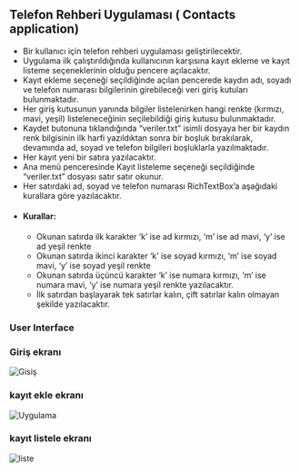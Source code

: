 ## Telefon Rehberi Uygulaması ( Contacts application)
- Bir kullanıcı için telefon rehberi uygulaması geliştirilecektir. 
- Uygulama ilk çalıştırıldığında kullanıcının karşısına kayıt ekleme ve kayıt listeme seçeneklerinin olduğu pencere açılacaktır.  
- Kayıt ekleme seçeneği seçildiğinde açılan pencerede kaydın adı, soyadı ve telefon numarası bilgilerinin girebileceği veri giriş kutuları bulunmaktadır. 
- Her giriş kutusunun yanında bilgiler listelenirken hangi renkte (kırmızı, mavi, yeşil) listeleneceğinin seçilebildiği giriş kutusu bulunmaktadır. 
- Kaydet butonuna tıklandığında “veriler.txt” isimli dosyaya her bir kaydın renk bilgisinin ilk harfi yazıldıktan sonra bir boşluk bırakılarak, devamında ad, soyad ve telefon bilgileri boşluklarla yazılmaktadır. 
- Her kayıt yeni bir satıra yazılacaktır. 
- Ana menü penceresinde Kayıt listeleme seçeneği seçildiğinde “veriler.txt” dosyası satır satır okunur. 
- Her satırdaki ad, soyad ve telefon numarası RichTextBox’a aşağıdaki kurallara göre yazılacaktır. 
- #### Kurallar: 
  * Okunan satırda ilk karakter ‘k’ ise ad kırmızı, ‘m’ ise ad mavi, ‘y’ ise ad yeşil renkte  
  * Okunan satırda ikinci karakter ‘k’ ise soyad kırmızı, ‘m’ ise soyad mavi, ‘y’ ise soyad yeşil renkte  
  * Okunan satırda üçüncü karakter ‘k’ ise numara kırmızı, ‘m’ ise numara mavi, ‘y’ ise numara yeşil renkte yazılacaktır. 
  * İlk satırdan başlayarak tek satırlar kalın, çift satırlar kalın olmayan şekilde yazılacaktır. 
  
  
### User Interface
### Giriş ekranı

  ![Gisiş](https://github.com/nermiin/ObjectOrientedProgramming_csharp/blob/master/Contacts%20_%20windows%20App/Capture.JPG1.JPG)

 ### kayıt ekle ekranı
  ![Uygulama](https://github.com/nermiin/ObjectOrientedProgramming_csharp/blob/master/Contacts%20_%20windows%20App/Capture.JPG)
  
 
  
   
   ### kayıt listele ekranı
   
   
   ![liste](https://github.com/nermiin/ObjectOrientedProgramming_csharp/blob/master/Contacts%20_%20windows%20App/Capture.JPG3.JPG)
